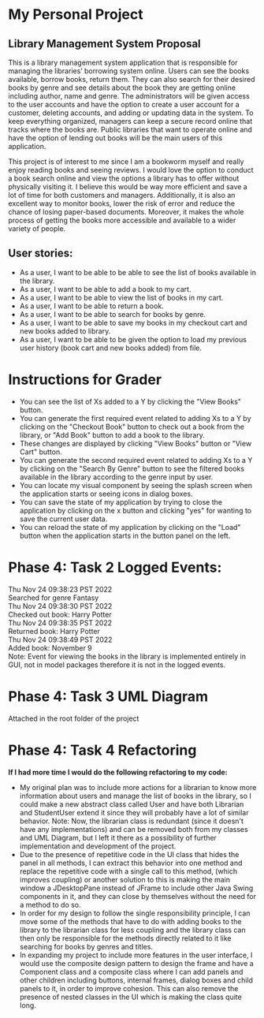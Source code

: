 # My Personal Project

## Library Management System Proposal 

This is a library management system application that is responsible for managing the libraries’ borrowing system online.
Users can see the books available, borrow books, return them. They can also search for their desired books by genre and 
see details about the book they are getting online including author, name and genre. The administrators will be given access
to the user accounts and have the option to create a user account for a customer, deleting accounts, and adding or 
updating data in the system. To keep everything organized, managers can keep a secure record online that tracks where 
the books are. Public libraries that want to operate online and have the option of lending out books will be the main
users of this application.

This project is of interest to me since I am a bookworm myself and really enjoy reading books and seeing reviews. I would 
love the option to conduct a book search online and view the options a library has to offer without physically visiting it. 
I believe this would be way more efficient and save a lot of time for both customers and managers.  Additionally, it is 
also an excellent way to monitor books, lower the risk of error and reduce the chance of losing paper-based documents. 
Moreover, it makes the whole process of getting the books more accessible and available to a wider variety of people.


## User stories:
-   As a user, I want to be able to be able to see the list of books available in the library.
-	As a user, I want to be able to add a book to my cart.
-	As a user, I want to be able to view the list of books in my cart.
-	As a user, I want to be able to return a book. 
-	As a user, I want to be able to search for books by genre.
-   As a user, I want to be able to save my books in my checkout cart and new books added to library.
-   As a user, I want to be able to be given the option to load my previous user history (book cart and new books added) from file. 

# Instructions for Grader
- You can see the list of Xs added to a Y by clicking the "View Books" button.
- You can generate the first required event related to adding Xs to a Y by clicking on the "Checkout Book" button to check out
a book from the library, or "Add Book" button to add a book to the library. 
- These changes are displayed by clicking "View Books" button or "View Cart" button. 
- You can generate the second required event related to adding Xs to a Y by clicking on the "Search By Genre" button to see the
filtered books available in the library according to the genre input by user. 
- You can locate my visual component by seeing the splash screen when the application starts or seeing icons in dialog boxes. 
- You can save the state of my application by trying to close the application by clicking on the x button and clicking "yes" for wanting 
to save the current user data. 
- You can reload the state of my application by clicking on the "Load" button when the application starts in the button panel on the left.

# Phase 4: Task 2 Logged Events:
Thu Nov 24 09:38:23 PST 2022
<br> Searched for genre Fantasy
<br> Thu Nov 24 09:38:30 PST 2022
<br> Checked out book: Harry Potter
<br> Thu Nov 24 09:38:35 PST 2022
<br> Returned book: Harry Potter
<br> Thu Nov 24 09:38:49 PST 2022
<br> Added book: November 9 
<br> Note: Event for viewing the books in the library is implemented entirely in GUI, not in model packages therefore it is not in the logged events. 

# Phase 4: Task 3 UML Diagram
Attached in the root folder of the project
# Phase 4: Task 4 Refactoring
<strong> If I had more time I would do the following refactoring to my code: </strong>

- My original plan was to include more actions for a librarian to know more information about users and manage the list of books in the library, 
so I could make a new abstract class called User and have both Librarian and StudentUser extend it since they will probably have a lot of similar behavior.
Note: Now, the librarian class is redundant (since it doesn't have any implementations) and can be removed both from my classes and UML Diagram, but I left it there as a possibility of further implementation and development of the project. 
- Due to the presence of repetitive code in the UI class that hides the panel in all methods, I can extract this behavior into one method and replace the repetitive code with a single call to this method,
  (which improves coupling) or another solution to this is making the main window a JDesktopPane instead of JFrame to include other Java Swing components in it, and they can close by themselves without the need for a method to do so.
- In order for my design to follow the single responsibility principle, I can move some of the methods that have to do with adding books to the library to the librarian class for less coupling and
the library class can then only be responsible for the methods directly related to it like searching for books by genres and titles.
- In expanding my project to include more features in the user interface, I would use the composite design pattern to design the frame and have a Component class
and a composite class where I can add panels and other children including buttons, internal frames, dialog boxes and child panels to it, in order to improve cohesion. This can also remove the presence
of nested classes in the UI which is making the class quite long.
